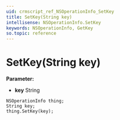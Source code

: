 ```yaml
---
uid: crmscript_ref_NSOperationInfo_SetKey
title: SetKey(String key)
intellisense: NSOperationInfo.SetKey
keywords: NSOperationInfo, GetKey
so.topic: reference
---
```


# SetKey(String key)

**Parameter:** 
* **key** String

```crmscript
NSOperationInfo thing;
String key;
thing.SetKey(key);
```

